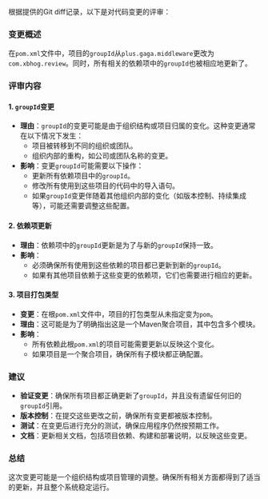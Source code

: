 根据提供的Git diff记录，以下是对代码变更的评审：

### 变更概述
在`pom.xml`文件中，项目的`groupId`从`plus.gaga.middleware`更改为`com.xbhog.review`。同时，所有相关的依赖项中的`groupId`也被相应地更新了。

### 评审内容

#### 1. `groupId`变更
- **理由**：`groupId`的变更可能是由于组织结构或项目归属的变化。这种变更通常在以下情况下发生：
  - 项目被转移到不同的组织或团队。
  - 组织内部的重构，如公司或团队名称的变更。
- **影响**：变更`groupId`可能需要以下操作：
  - 更新所有依赖项目中的`groupId`。
  - 修改所有使用到这些项目的代码中的导入语句。
  - 如果`groupId`变更伴随着其他组织内部的变化（如版本控制、持续集成等），可能还需要调整这些配置。

#### 2. 依赖项更新
- **理由**：依赖项中的`groupId`更新是为了与新的`groupId`保持一致。
- **影响**：
  - 必须确保所有使用到这些依赖的项目都已更新到新的`groupId`。
  - 如果有其他项目依赖于这些变更的依赖项，它们也需要进行相应的更新。

#### 3. 项目打包类型
- **变更**：在根`pom.xml`文件中，项目的打包类型从未指定变为`pom`。
- **理由**：这可能是为了明确指出这是一个Maven聚合项目，其中包含多个模块。
- **影响**：
  - 所有依赖此根`pom.xml`的项目可能需要更新以反映这个变化。
  - 如果项目是一个聚合项目，确保所有子模块都正确配置。

### 建议
- **验证变更**：确保所有项目都正确更新了`groupId`，并且没有遗留任何旧的`groupId`引用。
- **版本控制**：在提交这些更改之前，确保所有变更都被版本控制。
- **测试**：在变更后进行充分的测试，确保应用程序仍然按预期工作。
- **文档**：更新相关文档，包括项目依赖、构建和部署说明，以反映这些变更。

### 总结
这次变更可能是一个组织结构或项目管理的调整。确保所有相关方面都得到了适当的更新，并且整个系统稳定运行。